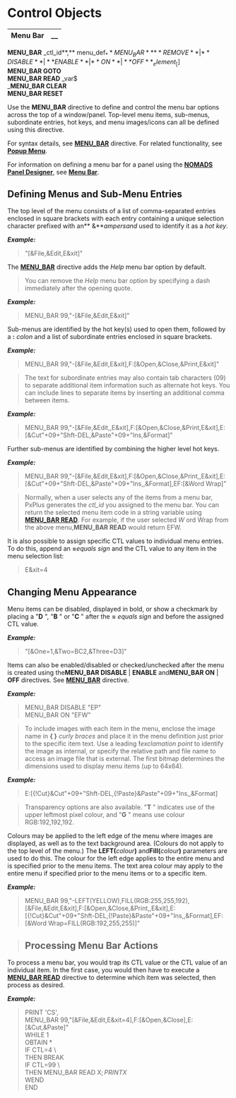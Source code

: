 # Control Objects

**Menu Bar** |  **__**  
---|---  
  
**MENU_BAR** _ctl_id**,** menu_def$_   
**MENU_BAR** { **REMOVE** | **DISABLE** | **ENABLE** | **ON** | **OFF** } _element_ [$]   
**MENU_BAR GOTO  
MENU_BAR READ** _var$  
_**MENU_BAR CLEAR  
MENU_BAR RESET**

Use the **MENU_BAR** directive to define and control the menu bar options across the top of a window/panel. Top-level menu items, sub-menus, subordinate entries, hot keys, and menu images/icons can all be defined using this directive.

For syntax details, see **[MENU_BAR](../../../directives/menu_bar.md)** directive. For related functionality, see **[Popup Menu](Popup%20Menu.md)**.

For information on defining a menu bar for a panel using the **[NOMADS Panel Designer](../../../NOMADS%20Graphical%20Application/Panel%20Designer/Introduction.md)**, see **[Menu Bar](../../../NOMADS%20Graphical%20Application/Creating%20Panel%20Controls/Menu%20Bar/Overview.md)**.

## Defining Menus and Sub-Menu Entries

The top level of the menu consists of a list of comma-separated entries enclosed in square brackets with each entry containing a unique selection character prefixed with an** &**_ampersand_ used to identify it as a _hot key_.

**_Example:_**

> "[&File,&Edit,E&xit]"

The **[MENU_BAR](../../../directives/menu_bar.md)** directive adds the _Help_ menu bar option by default.

> You can remove the _Help_ menu bar option by specifying a dash immediately after the opening quote.

**_Example:_**

> MENU_BAR 99,"-[&File,&Edit,E&xit]"

Sub-menus are identified by the hot key(s) used to open them, followed by a **:**  _colon_ and a list of subordinate entries enclosed in square brackets.

**_Example:_**

> MENU_BAR 99,"-[&File,&Edit,E&xit],F:[&Open,&Close,&Print,E&xit]"

> The text for subordinate entries may also contain tab characters ($09$) to separate additional item information such as alternate hot keys. You can include lines to separate items by inserting an additional comma between items.

**_Example:_**

> MENU_BAR 99,"-[&File,&Edit,,E&xit],F:[&Open,&Close,&Print,E&xit],E:[&Cut"+$09$+"Shft-DEL,&Paste"+$09$+"Ins,&Format]"

Further sub-menus are identified by combining the higher level hot keys.

**_Example:_**

> MENU_BAR 99,"-[&File,&Edit,E&xit],F:[&Open,&Close,&Print,,E&xit],E:[&Cut"+$09$+"Shft-DEL,&Paste"+$09$+"Ins,,&Format],EF:[&Word Wrap]"

> Normally, when a user selects any of the items from a menu bar, PxPlus generates the _ctl_id_ you assigned to the menu bar. You can return the selected menu item code in a string variable using **[MENU_BAR READ](../../../directives/menu_bar.md)**. For example, if the user selected _W_ ord Wrap from the above menu,**MENU_BAR READ** would return EFW.

It is also possible to assign specific CTL values to individual menu entries. To do this, append an **=**_equals sign_ and the CTL value to any item in the menu selection list:

> E&xit=4

## Changing Menu Appearance

Menu items can be disabled, displayed in bold, or show a checkmark by placing a "**D** ", "**B** " or "**C** " after the **=**  _equals sign_ and before the assigned CTL value.

**_Example:_**

> "[&One=1,&Two=BC2,&Three=D3]"

Items can also be enabled/disabled or checked/unchecked after the menu is created using the**MENU_BAR DISABLE** | **ENABLE** and**MENU_BAR ON** | **OFF** directives. See **[MENU_BAR](../../../directives/menu_bar.md)** directive.

**_Example:_**

> MENU_BAR DISABLE "EP"   
>  MENU_BAR ON "EFW"

> To include images with each item in the menu, enclose the image name in **{ }**  _curly braces_ and place it in the menu definition just prior to the specific item text. Use a leading **!**_exclamation_ _point_ to identify the image as internal, or specify the relative path and file name to access an image file that is external. The first bitmap determines the dimensions used to display menu items (up to 64x64).

**_Example:_**

> E:[{!Cut}&Cut"+$09$+"Shft-DEL,{!Paste}&Paste"+$09$+"Ins,,&Format]

> Transparency options are also available. "**T** " indicates use of the upper leftmost pixel colour, and "**G** " means use colour RGB:192,192,192.

Colours may be applied to the left edge of the menu where images are displayed, as well as to the text background area. (Colours do not apply to the top level of the menu.) The **LEFT(**_colour_**)** and**Fill(**_colour_**)** parameters are used to do this. The colour for the left edge applies to the entire menu and is specified prior to the menu items. The text area colour may apply to the entire menu if specified prior to the menu items or to a specific item.

**_Example:_**

> MENU_BAR 99,"-LEFT(YELLOW),FILL(RGB:255,255,192),[&File,&Edit,E&xit],F:[&Open,&Close,&Print,,E&xit],E:[{!Cut}&Cut"+$09$+"Shft-DEL,{!Paste}&Paste"+$09$+"Ins,,&Format],EF:[&Word Wrap=FILL(RGB:192,255,255)]"

> ## Processing Menu Bar Actions

To process a menu bar, you would trap its CTL value or the CTL value of an individual item. In the first case, you would then have to execute a **[MENU_BAR READ](../../../directives/menu_bar.md)** directive to determine which item was selected, then process as desired.

**_Example:_**

> PRINT 'CS',   
>  MENU_BAR 99,"[&File,&Edit,E&xit=4],F:[&Open,&Close],E:[&Cut,&Paste]"   
>  WHILE 1   
>  OBTAIN *   
>  IF CTL=4 \   
>  THEN BREAK   
>  IF CTL=99 \   
>  THEN MENU_BAR READ X$;   
>  PRINT X$   
>  WEND   
>  END
